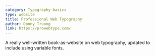 ```yaml
---
category: Typography basics
type: website
title: Professional Web Typography
author: Donny Truong
link: https://prowebtype.com/
---
```

A really well-written book-as-website on web typography, updated to include using variable fonts.